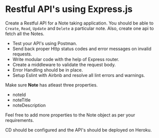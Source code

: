 # Restful API's using Express.js

Create a Restful API for a Note taking application. You should be able to `Create`, `Read`, `Update` and `Delete` a particular note. Also, create one api to fetch all the Notes. 

- Test your API's using Postman.
- Send back proper Http status codes and error messages on invalid requests.
- Write modular code with the help of Express router.
- Create a middleware to validate the request body.
- Error Handling should be in place.
- Setup Eslint with Airbnb and resolve all lint errors and warnings.

Make sure **Note** has atleast three properties. 
 - noteId
 - noteTitle
 - noteDescription

Feel free to add more properties to the Note object as per your requirements.

CD should be configured and the API's should be deployed on Heroku.